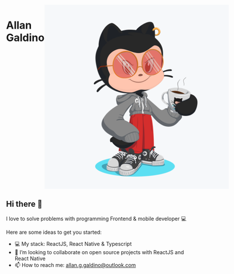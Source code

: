 <div style="display: flex; justify-content: space-between;"> 
<h1>Allan Galdino</h1>
<img src="https://github.com/GaldinoAllan/GaldinoAllan/blob/master/.github/octocat.png" alt="Octocat Allan"/>
</div>

## Hi there 👋

I love to solve problems with programming
Frontend & mobile developer :computer:

Here are some ideas to get you started:

- 💻 My stack: ReactJS, React Native & Typescript
- 👯 I’m looking to collaborate on open source projects with ReactJS and React Native
- 📫 How to reach me: allan.g.galdino@outlook.com
